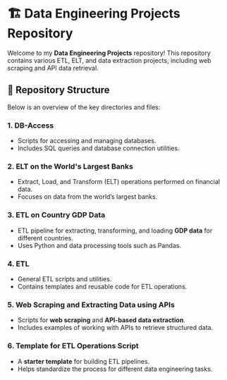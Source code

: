 
# 🏗️ Data Engineering Projects Repository

Welcome to my **Data Engineering Projects** repository! This repository contains various ETL, ELT, and data extraction projects, including web scraping and API data retrieval.

## 📂 Repository Structure

Below is an overview of the key directories and files:

### 1. **DB-Access**
   - Scripts for accessing and managing databases.
   - Includes SQL queries and database connection utilities.

### 2. **ELT on the World's Largest Banks**
   - Extract, Load, and Transform (ELT) operations performed on financial data.
   - Focuses on data from the world’s largest banks.

### 3. **ETL on Country GDP Data**
   - ETL pipeline for extracting, transforming, and loading **GDP data** for different countries.
   - Uses Python and data processing tools such as Pandas.

### 4. **ETL**
   - General ETL scripts and utilities.
   - Contains templates and reusable code for ETL operations.

### 5. **Web Scraping and Extracting Data using APIs**
   - Scripts for **web scraping** and **API-based data extraction**.
   - Includes examples of working with APIs to retrieve structured data.

### 6. **Template for ETL Operations Script**
   - A **starter template** for building ETL pipelines.
   - Helps standardize the process for different data engineering tasks.

